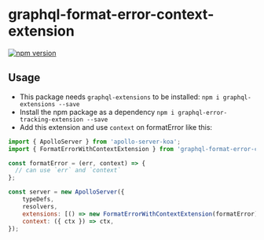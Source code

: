 graphql-format-error-context-extension
================================

[![npm version](http://img.shields.io/npm/v/graphql-format-error-context-extension.svg?style=flat)](https://npmjs.org/package/graphql-format-error-context-extension "View this project on npm")

## Usage

* This package needs `graphql-extensions` to be installed: `npm i graphql-extensions --save`
* Install the npm package as a dependency `npm i graphql-error-tracking-extension --save`
* Add this extension and use `context` on formatError like this:

```js
import { ApolloServer } from 'apollo-server-koa';
import { FormatErrorWithContextExtension } from 'graphql-format-error-context-extension';

const formatError = (err, context) => {
  // can use `err` and `context`
};

const server = new ApolloServer({
    typeDefs,
    resolvers,
    extensions: [() => new FormatErrorWithContextExtension(formatError)],
    context: ({ ctx }) => ctx,
});
```